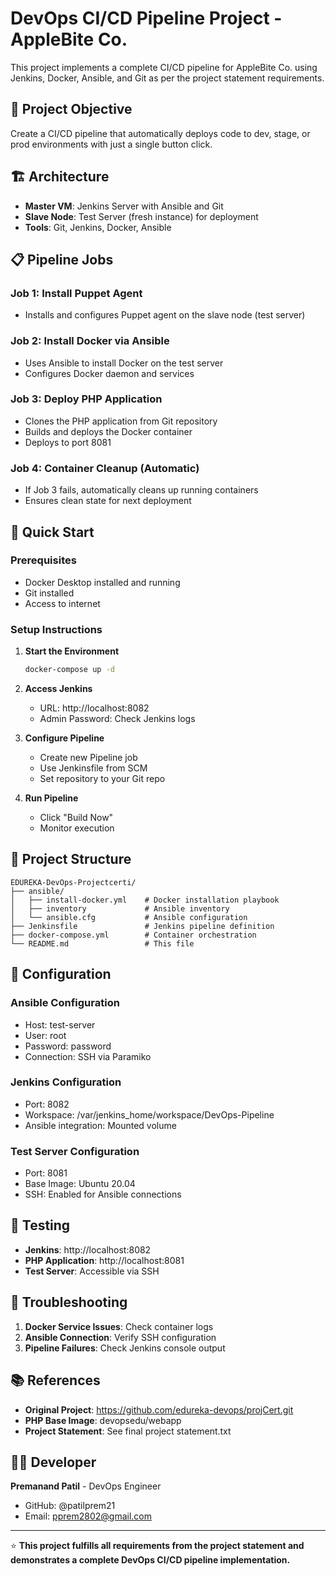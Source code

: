 # DevOps CI/CD Pipeline Project - AppleBite Co.

This project implements a complete CI/CD pipeline for AppleBite Co. using Jenkins, Docker, Ansible, and Git as per the project statement requirements.

## 🎯 Project Objective

Create a CI/CD pipeline that automatically deploys code to dev, stage, or prod environments with just a single button click.

## 🏗️ Architecture

- **Master VM**: Jenkins Server with Ansible and Git
- **Slave Node**: Test Server (fresh instance) for deployment
- **Tools**: Git, Jenkins, Docker, Ansible

## 📋 Pipeline Jobs

### Job 1: Install Puppet Agent
- Installs and configures Puppet agent on the slave node (test server)

### Job 2: Install Docker via Ansible
- Uses Ansible to install Docker on the test server
- Configures Docker daemon and services

### Job 3: Deploy PHP Application
- Clones the PHP application from Git repository
- Builds and deploys the Docker container
- Deploys to port 8081

### Job 4: Container Cleanup (Automatic)
- If Job 3 fails, automatically cleans up running containers
- Ensures clean state for next deployment

## 🚀 Quick Start

### Prerequisites
- Docker Desktop installed and running
- Git installed
- Access to internet

### Setup Instructions

1. **Start the Environment**
   ```bash
   docker-compose up -d
   ```

2. **Access Jenkins**
   - URL: http://localhost:8082
   - Admin Password: Check Jenkins logs

3. **Configure Pipeline**
   - Create new Pipeline job
   - Use Jenkinsfile from SCM
   - Set repository to your Git repo

4. **Run Pipeline**
   - Click "Build Now"
   - Monitor execution

## 📁 Project Structure

```
EDUREKA-DevOps-Projectcerti/
├── ansible/
│   ├── install-docker.yml    # Docker installation playbook
│   ├── inventory             # Ansible inventory
│   └── ansible.cfg           # Ansible configuration
├── Jenkinsfile               # Jenkins pipeline definition
├── docker-compose.yml        # Container orchestration
└── README.md                 # This file
```

## 🔧 Configuration

### Ansible Configuration
- Host: test-server
- User: root
- Password: password
- Connection: SSH via Paramiko

### Jenkins Configuration
- Port: 8082
- Workspace: /var/jenkins_home/workspace/DevOps-Pipeline
- Ansible integration: Mounted volume

### Test Server Configuration
- Port: 8081
- Base Image: Ubuntu 20.04
- SSH: Enabled for Ansible connections

## 🧪 Testing

- **Jenkins**: http://localhost:8082
- **PHP Application**: http://localhost:8081
- **Test Server**: Accessible via SSH

## 🚨 Troubleshooting

1. **Docker Service Issues**: Check container logs
2. **Ansible Connection**: Verify SSH configuration
3. **Pipeline Failures**: Check Jenkins console output

## 📚 References

- **Original Project**: https://github.com/edureka-devops/projCert.git
- **PHP Base Image**: devopsedu/webapp
- **Project Statement**: See final project statement.txt

## 👨‍💻 Developer

**Premanand Patil** - DevOps Engineer
- GitHub: @patilprem21
- Email: pprem2802@gmail.com

---

⭐ **This project fulfills all requirements from the project statement and demonstrates a complete DevOps CI/CD pipeline implementation.**
